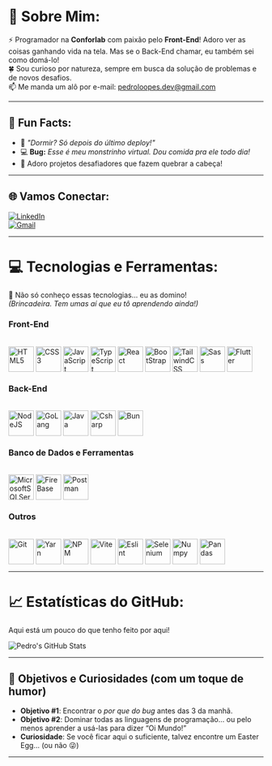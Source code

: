 # 🌟 Sobre Mim:
⚡️ Programador na **Conforlab** com paixão pelo **Front-End**! Adoro ver as coisas ganhando vida na tela. Mas se o Back-End chamar, eu também sei como domá-lo!  
🍀 Sou curioso por natureza, sempre em busca da solução de problemas e de novos desafios.  
📫 Me manda um alô por e-mail: [pedroloopes.dev@gmail.com](mailto:pedroloopes.dev@gmail.com)  

---

## 🎉 Fun Facts:
- 🚀 *"Dormir? Só depois do último deploy!"*
- 💻 **Bug:** *Esse é meu monstrinho virtual. Dou comida pra ele todo dia!*
- 🧩 Adoro projetos desafiadores que fazem quebrar a cabeça!

---

## 🌐 Vamos Conectar:
[![LinkedIn](https://img.shields.io/badge/LinkedIn-0077B5?style=for-the-badge&logo=linkedin&logoColor=white)](https://www.linkedin.com/in/pedro-lopes-b9744721a/)  
[![Gmail](https://img.shields.io/badge/Gmail-333333?style=for-the-badge&logo=gmail&logoColor=red)](mailto:pedroloopes.dev@gmail.com)  

---

# 💻 Tecnologias e Ferramentas:
💪 Não só conheço essas tecnologias... eu as domino!  
*(Brincadeira. Tem umas aí que eu tô aprendendo ainda!)*  

### Front-End
<div style="display: inline_block; gap: 20px;"><br>
  <img align="center" alt="HTML5" height="50" width="50" src="https://cdn.jsdelivr.net/gh/devicons/devicon/icons/html5/html5-original-wordmark.svg" />
  <img align="center" alt="CSS3" height="50" width="50" src="https://cdn.jsdelivr.net/gh/devicons/devicon/icons/css3/css3-original-wordmark.svg" />
  <img align="center" alt="JavaScript" height="50" width="50" src="https://cdn.jsdelivr.net/gh/devicons/devicon/icons/javascript/javascript-original.svg"/>
  <img align="center" alt="TypeScript" height="50" width="50" src="https://cdn.jsdelivr.net/gh/devicons/devicon/icons/typescript/typescript-original.svg"/>
  <img align="center" alt="React" height="50" width="50" src="https://cdn.jsdelivr.net/gh/devicons/devicon/icons/react/react-original-wordmark.svg">
  <img align="center" alt="BootStrap" height="50" width="50" src="https://cdn.jsdelivr.net/gh/devicons/devicon/icons/bootstrap/bootstrap-original-wordmark.svg" />
  <img align="center" alt="TailwindCSS" height="50" width="50" src="https://cdn.jsdelivr.net/gh/devicons/devicon@latest/icons/tailwindcss/tailwindcss-original.svg">
  <img align="center" alt="Sass" height="50" width="50" src="https://cdn.jsdelivr.net/gh/devicons/devicon/icons/sass/sass-original.svg"/>
  <img align="center" alt="Flutter" height="50" width="50" src="https://cdn.jsdelivr.net/gh/devicons/devicon/icons/flutter/flutter-original.svg">
</div>

### Back-End
<div style="display: inline_block; gap: 20px;"><br>
  <img align="center" alt="NodeJS" height="50" width="50" src="https://cdn.jsdelivr.net/gh/devicons/devicon/icons/nodejs/nodejs-original-wordmark.svg">
  <img align="center" alt="GoLang" height="50" width="50" src="https://cdn.jsdelivr.net/gh/devicons/devicon/icons/go/go-original-wordmark.svg">
  <img align="center" alt="Java" height="50" width="50" src="https://cdn.jsdelivr.net/gh/devicons/devicon/icons/java/java-original.svg" />
  <img align="center" alt="Csharp" height="50" width="50" src="https://cdn.jsdelivr.net/gh/devicons/devicon/icons/csharp/csharp-original.svg">
  <img align="center" alt="Bun" height="50" width="50" src="https://cdn.jsdelivr.net/gh/devicons/devicon/icons/bun/bun-original.svg">
</div>

### Banco de Dados e Ferramentas
<div style="display: inline_block; gap: 20px;"><br>
  <img align="center" alt="MicrosoftSQLServer" height="50" width="50" src="https://cdn.jsdelivr.net/gh/devicons/devicon/icons/microsoftsqlserver/microsoftsqlserver-original.svg">
  <img align="center" alt="FireBase" height="50" width="50" src="https://cdn.jsdelivr.net/gh/devicons/devicon/icons/firebase/firebase-plain-wordmark.svg">
  <img align="center" alt="Postman" height="50" width="50" src="https://cdn.jsdelivr.net/gh/devicons/devicon@latest/icons/postman/postman-original.svg">
</div>

### Outros
<div style="display: inline_block; gap: 20px;"><br>
  <img align="center" alt="Git" height="50" width="50" src="https://cdn.jsdelivr.net/gh/devicons/devicon/icons/git/git-original.svg" />
  <img align="center" alt="Yarn" height="50" width="50" src="https://cdn.jsdelivr.net/gh/devicons/devicon/icons/yarn/yarn-original.svg">
  <img align="center" alt="NPM" height="50" width="50" src="https://cdn.jsdelivr.net/gh/devicons/devicon/icons/npm/npm-original-wordmark.svg">
  <img align="center" alt="Vite" height="50" width="50" src="https://cdn.jsdelivr.net/gh/devicons/devicon/icons/vite/vite-original-wordmark.svg">
  <img align="center" alt="Eslint" height="50" width="50" src="https://cdn.jsdelivr.net/gh/devicons/devicon/icons/eslint/eslint-original-wordmark.svg">
  <img align="center" alt="Selenium" height="50" width="50" src="https://cdn.jsdelivr.net/gh/devicons/devicon/icons/selenium/selenium-original.svg">
  <img align="center" alt="Numpy" height="50" width="50" src="https://cdn.jsdelivr.net/gh/devicons/devicon/icons/numpy/numpy-original.svg">
  <img align="center" alt="Pandas" height="50" width="50" src="https://cdn.jsdelivr.net/gh/devicons/devicon/icons/pandas/pandas-original-wordmark.svg">
</div>

---

# 📈 Estatísticas do GitHub:
Aqui está um pouco do que tenho feito por aqui!

![Pedro's GitHub Stats](https://github-readme-stats.vercel.app/api/top-langs/?username=Pedrohsl2003&theme=radical&hide_border=false&include_all_commits=true&count_private=true&layout=compact)

---

## 🎯 Objetivos e Curiosidades (com um toque de humor)
- **Objetivo #1**: Encontrar o *por que do bug* antes das 3 da manhã.  
- **Objetivo #2**: Dominar todas as linguagens de programação... ou pelo menos aprender a usá-las para dizer “Oi Mundo!”  
- **Curiosidade**: Se você ficar aqui o suficiente, talvez encontre um Easter Egg... (ou não 😜)  

---
